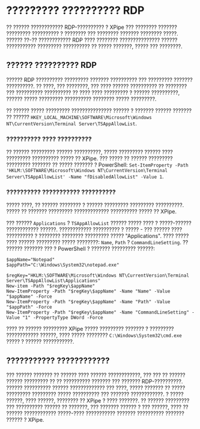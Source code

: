 # ????????? ?????????? RDP

?? ?????? ???????????? RDP-?????????? ? XPipe ??? ???????? ??????? ????????? ?????????? ? ???????? ??? ???????? ??????? ???????? ?????. ?????? ??-?? ???????????? RDP ???? ???????? ??????????????? ?????? ??????????? ????????? ?????????? ?? ????? ???????, ????? ??? ????????.

## ?????? ?????????? RDP

?????? RDP ?????????? ????????? ??????? ?????????? ??? ????????? ??????? ??????????. ?? ????, ??? ????????, ??? ???? ?????? ?????????? ?? ???????? ??? ?????????? ?????????? ?? ???? ???? ????????? ? ?????? ??????????, ?????? ????? ????????? ?????????? ???????? ????? ?????????.

?? ?????? ????? ????????? ??????????????? ?????? ? ??????? ?????? ??????? ?? ?????? `HKEY_LOCAL_MACHINE\SOFTWARE\Microsoft\Windows NT\CurrentVersion\Terminal Server\TSAppAllowList`.

### ?????????? ???? ??????????

?? ?????? ????????? ?????? ??????????, ????? ????????? ?????? ???? ????????? ?????????? ????? ?? XPipe. ??? ????? ?? ?????? ????????? ????????? ??????? ?? ????? ??????? ? PowerShell: `Set-ItemProperty -Path 'HKLM:\SOFTWARE\Microsoft\Windows NT\CurrentVersion\Terminal Server\TSAppAllowList' -Name "fDisabledAllowList" -Value 1`.

### ?????????? ??????????? ??????????

????? ????, ?? ?????? ???????? ? ?????? ????????? ????????? ??????????. ????? ?? ??????? ????????? ????????????? ?????????? ????? ?? XPipe.

??? ?????? `Applications` ? `TSAppAllowList` ?????? ????? ???? ? ?????-?????? ???????????? ??????. ???????????? ?????????? ? ????? - ??? ?????? ???? ?????????? ? ???????? ???????? ????????? ????? "Applications". ???? ????? ???? ?????? ????????? ????? ????????: `Name`, `Path` ? `CommandLineSetting`. ?? ?????? ??????? ??? ? PowerShell ? ??????? ????????? ??????:

```
$appName="Notepad"
$appPath="C:\Windows\System32\notepad.exe"

$regKey="HKLM:\SOFTWARE\Microsoft\Windows NT\CurrentVersion\Terminal Server\TSAppAllowList\Applications"
New-item -Path "$regKey\$appName"
New-ItemProperty -Path "$regKey\$appName" -Name "Name" -Value "$appName" -Force
New-ItemProperty -Path "$regKey\$appName" -Name "Path" -Value "$appPath" -Force
New-ItemProperty -Path "$regKey\$appName" -Name "CommandLineSetting" -Value "1" -PropertyType DWord -Force
```

???? ?? ?????? ????????? XPipe ????? ????????? ??????? ? ????????? ???????????? ??????, ???? ????? ???????? `C:\Windows\System32\cmd.exe` ????? ? ?????? ???????????. 

## ??????????? ????????????

??? ?????? ??????? ?? ?????? ???? ?????? ????????????, ??? ??? ?? ?????? ?????? ????????? ?? ?? ?????????? ??????? ??? ??????? RDP-??????????. ?????? ?????????? ?????? ????????????? ??? ????, ????? ??????? ?? ????? ????????? ????????? ????? ?????????? ??? ??????? ????????????. ? ????? ??????, ???? ??????, ???????? ?? XPipe ? ???? ???????. ?? ?????? ????????? ??? ?????????? ?????? ?? ???????, ??? ??????? ?????? ? ??? ??????, ???? ?? ?????? ???????????? ?????-???? ??????????? ??????? ?????????? ??????? ?????? ? XPipe.
